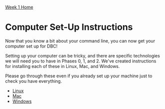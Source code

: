 [Week 1 Home](../)

# Computer Set-Up Instructions

Now that you know a bit about your command line, you can now get your computer set up for DBC!

Setting up your computer can be tricky, and there are specific technologies we will need you to have in Phases 0, 1, and 2. We've created instructions for installing each of these in Linux, Mac, and Windows.

Please go through these even if you already set up your machine just to check you have everything.

- [Linux](linux-instructions.md)
- [Mac](mac-instructions.md)
- [Windows](windows-instructions.md)
